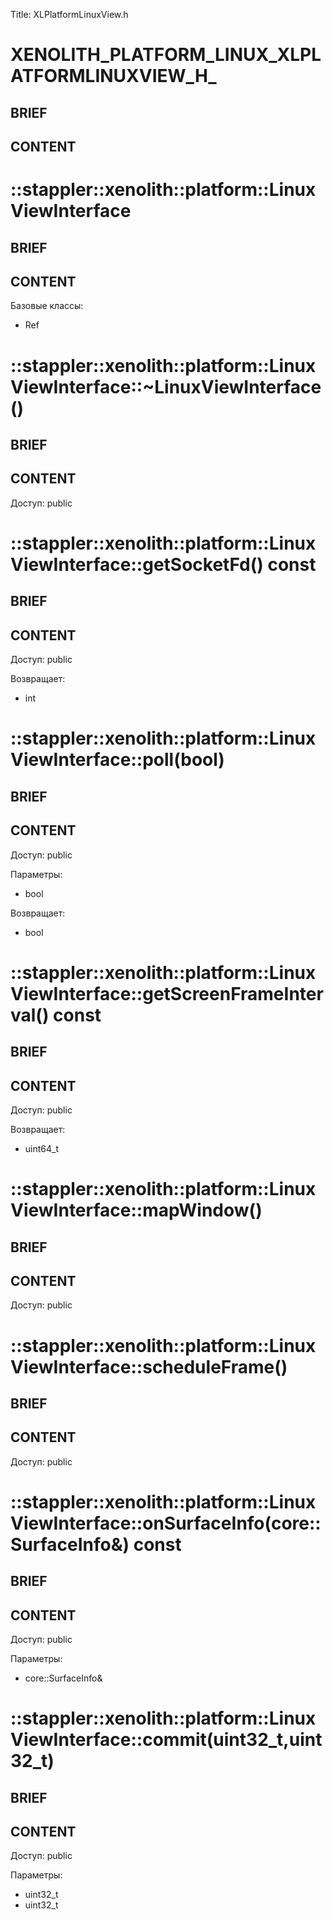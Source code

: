 Title: XLPlatformLinuxView.h


# XENOLITH_PLATFORM_LINUX_XLPLATFORMLINUXVIEW_H_

## BRIEF

## CONTENT


# ::stappler::xenolith::platform::LinuxViewInterface

## BRIEF

## CONTENT

Базовые классы:
* Ref


# ::stappler::xenolith::platform::LinuxViewInterface::~LinuxViewInterface()

## BRIEF

## CONTENT

Доступ: public


# ::stappler::xenolith::platform::LinuxViewInterface::getSocketFd() const

## BRIEF

## CONTENT

Доступ: public

Возвращает:
* int

# ::stappler::xenolith::platform::LinuxViewInterface::poll(bool)

## BRIEF

## CONTENT

Доступ: public

Параметры:
* bool

Возвращает:
* bool

# ::stappler::xenolith::platform::LinuxViewInterface::getScreenFrameInterval() const

## BRIEF

## CONTENT

Доступ: public

Возвращает:
* uint64_t

# ::stappler::xenolith::platform::LinuxViewInterface::mapWindow()

## BRIEF

## CONTENT

Доступ: public


# ::stappler::xenolith::platform::LinuxViewInterface::scheduleFrame()

## BRIEF

## CONTENT

Доступ: public


# ::stappler::xenolith::platform::LinuxViewInterface::onSurfaceInfo(core::SurfaceInfo&) const

## BRIEF

## CONTENT

Доступ: public

Параметры:
* core::SurfaceInfo&


# ::stappler::xenolith::platform::LinuxViewInterface::commit(uint32_t,uint32_t)

## BRIEF

## CONTENT

Доступ: public

Параметры:
* uint32_t
* uint32_t
